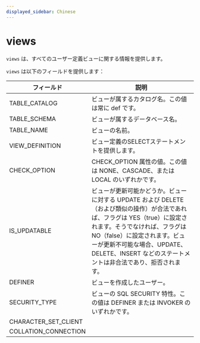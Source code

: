```yaml
---
displayed_sidebar: Chinese
---
```


# views

`views` は、すべてのユーザー定義ビューに関する情報を提供します。

`views` は以下のフィールドを提供します：

| フィールド           | 説明                                                         |
| -------------------- | ------------------------------------------------------------ |
| TABLE_CATALOG        | ビューが属するカタログ名。この値は常に def です。            |
| TABLE_SCHEMA         | ビューが属するデータベース名。                               |
| TABLE_NAME           | ビューの名前。                                               |
| VIEW_DEFINITION      | ビュー定義のSELECTステートメントを提供します。               |
| CHECK_OPTION         | CHECK_OPTION 属性の値。この値は NONE、CASCADE、または LOCAL のいずれかです。 |
| IS_UPDATABLE         | ビューが更新可能かどうか。ビューに対する UPDATE および DELETE（および類似の操作）が合法であれば、フラグは YES（true）に設定されます。そうでなければ、フラグは NO（false）に設定されます。ビューが更新不可能な場合、UPDATE、DELETE、INSERT などのステートメントは非合法であり、拒否されます。 |
| DEFINER              | ビューを作成したユーザー。                                   |
| SECURITY_TYPE        | ビューの SQL SECURITY 特性。この値は DEFINER または INVOKER のいずれかです。 |
| CHARACTER_SET_CLIENT |                                                              |
| COLLATION_CONNECTION |                                                              |
